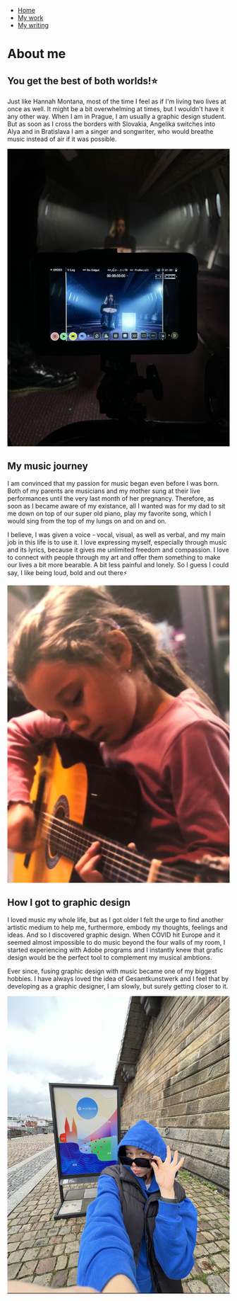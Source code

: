 - [Home](index.md)
- [My work](work.md)
- [My writing](writing.md)

# About me

## You get the best of both worlds!⭐️

Just like Hannah Montana, most of the time I feel as if I'm living two lives at once as well. It might be a bit overwhelming at times, but I wouldn't have it any other way. When I am in Prague, I am usually a graphic design student. But as soon as I cross the borders with Slovakia, Angelika switches into Alya and in Bratislava I am a singer and songwriter, who would breathe music instead of air if it was possible.

![me-behind-a-camera](images/girl-behind-camera.jpg)

## My music journey

I am convinced that my passion for music began even before I was born. Both of my parents are musicians and my mother sung at their live performances until the very last month of her pregnancy. Therefore, as soon as I became aware of my existance, all I wanted was for my dad to sit me down on top of our super old piano, play my favorite song, which I would sing from the top of my lungs on and on and on.

I believe, I was given a voice - vocal, visual, as well as verbal, and my main job in this life is to use it. I love expressing myself, especially through music and its lyrics, because it gives me unlimited freedom and compassion. I love to connect with people through my art and offer them something to make our lives a bit more bearable. A bit less painful and lonely. So I guess I could say, I like being loud, bold and out there⚡️


![little-me](images/little-girl-guitar.jpg)

## How I got to graphic design

I loved music my whole life, but as I got older I felt the urge to find another artistic medium to help me, furthermore, embody my thoughts, feelings and ideas. And so I discovered graphic design. When COVID hit Europe and it seemed almost impossible to do music beyond the four walls of my room, I started experiencing with Adobe programs and I instantly knew that grafic design would be the perfect tool to complement my musical ambtions. 

Ever since, fusing graphic design with music became one of my biggest hobbies. I have always loved the idea of Gesamtkunstwerk and I feel that by developing as a graphic designer, I am slowly, but surely getting closer to it.

![naplavka](images/naplavka.jpg)
